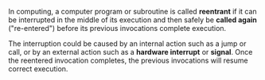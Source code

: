 In computing, a computer program or subroutine is called **reentrant** if it can be interrupted in the middle of its execution and then safely be **called again** ("re-entered") before its previous invocations complete execution.  
  
The interruption could be caused by an internal action such as a jump or call, or by an external action such as a **hardware interrupt** or **signal**. Once the reentered invocation completes, the previous invocations will resume correct execution.